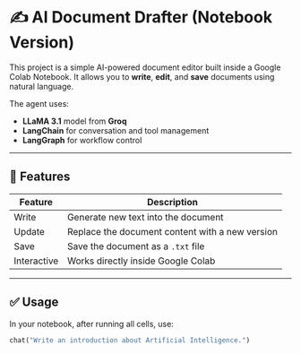 # ✍️ AI Document Drafter (Notebook Version)

This project is a simple AI-powered document editor built inside a Google Colab Notebook.
It allows you to **write**, **edit**, and **save** documents using natural language.

The agent uses:
- **LLaMA 3.1** model from **Groq**
- **LangChain** for conversation and tool management
- **LangGraph** for workflow control

---

## 🚀 Features

| Feature | Description |
|--------|-------------|
| Write | Generate new text into the document |
| Update | Replace the document content with a new version |
| Save | Save the document as a `.txt` file |
| Interactive | Works directly inside Google Colab |

---

## ✅ Usage

In your notebook, after running all cells, use:

```python
chat("Write an introduction about Artificial Intelligence.")

